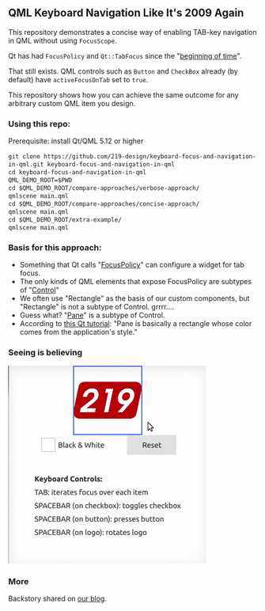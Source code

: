 ## QML Keyboard Navigation Like It's 2009 Again

This repository demonstrates a concise way of enabling TAB-key navigation in QML
without using `FocusScope`.

Qt has had `FocusPolicy` and `Qt::TabFocus` since the
"[beginning of time](https://github.com/qt/qtbase/blob/38be0d13830efd2d98281c645c3a60afe05ffece/src/gui/kernel/qwidget.cpp)".

That still exists. QML controls such as `Button` and `CheckBox` already (by
default) have `activeFocusOnTab` set to `true`.

This repository shows how you can achieve the same outcome for any arbitrary
custom QML item you design.

### Using this repo:

Prerequisite: install Qt/QML 5.12 or higher

```
git clone https://github.com/219-design/keyboard-focus-and-navigation-in-qml.git keyboard-focus-and-navigation-in-qml
cd keyboard-focus-and-navigation-in-qml
QML_DEMO_ROOT=$PWD
cd $QML_DEMO_ROOT/compare-approaches/verbose-approach/
qmlscene main.qml
cd $QML_DEMO_ROOT/compare-approaches/concise-approach/
qmlscene main.qml
cd $QML_DEMO_ROOT/extra-example/
qmlscene main.qml
```

### Basis for this approach:

- Something that Qt calls "[FocusPolicy](https://doc.qt.io/qt-5/qt.html#FocusPolicy-enum)" can configure a widget for tab focus.
- The only kinds of QML elements that expose FocusPolicy are subtypes of "[Control](https://doc.qt.io/qt-5/qml-qtquick-controls2-control.html#focusPolicy-prop)"
- We often use "Rectangle" as the basis of our custom components, but "Rectangle" is not a subtype of Control. grrrr....
- Guess what? "[Pane](https://doc.qt.io/qt-5/qml-qtquick-controls2-pane.html)" is a subtype of Control.
- According to [this Qt tutorial](https://doc.qt.io/qt-5/qtquickcontrols-chattutorial-example.html): "Pane is basically a rectangle whose color comes from the application's style."

### Seeing is believing

![Animated demo](extra-example/demo.gif?raw=true)

### More

Backstory shared on [our blog](https://www.219design.com/a-tale-of-efficient-keyboard-navigation-code-in-qml/).
